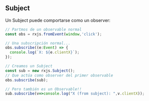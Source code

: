 ## Subject

Un Subject puede comportarse como un observer:

```ts
// Partmos de un observable normal
const obs = rxjs.fromEvent(window,'click');

// Una subscripción normal...
obs.subscribe((e:Event) => {
  console.log(`X: ${e.clientX}`);
});

// Creamos un Subject
const sub = new rxjs.Subject();
// Que actúa como observer del primer observable
obs.subscribe(sub);

// Pero también es un Observable!!
sub.subscribe(v=>console.log("X (from subject): ",v.clientX));
```


